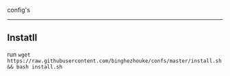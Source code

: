 config's 

----
## Instatll
run `wget https://raw.githubusercontent.com/binghezhouke/confs/master/install.sh && bash install.sh`

